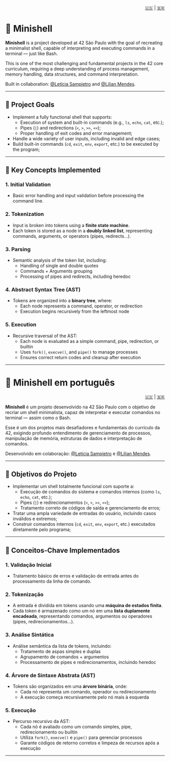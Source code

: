 <p align="right">
  <a href="#-minishell">🇺🇸</a> | <a href="#-minishell-em-português">🇧🇷</a>
</p>

# 🐚 Minishell

**Minishell** is a project developed at 42 São Paulo with the goal of recreating a minimalist shell, capable of interpreting and executing commands in a terminal — just like Bash.

This is one of the most challenging and fundamental projects in the 42 core curriculum, requiring a deep understanding of process management, memory handling, data structures, and command interpretation.

Built in collaboration: [@Letícia Sampietro](https://github.com/lesampietro) and [@Lilian Mendes](https://github.com/LilianMS).

---

## 🚀 Project Goals

- Implement a fully functional shell that supports:
  - Execution of system and built-in commands (e.g., `ls`, `echo`, `cat`, etc.);
  - Pipes (`|`) and redirections (`<`, `>`, `>>`, `<<`);
  - Proper handling of exit codes and error management;
- Handle a wide variety of user inputs, including invalid and edge cases;
- Build built-in commands (`cd`, `exit`, `env`, `export`, etc.) to be executed by the program;

---

## 🧠 Key Concepts Implemented

### 1. Initial Validation
- Basic error handling and input validation before processing the command line.

### 2. Tokenization
- Input is broken into tokens using a **finite state machine**.
- Each token is stored as a node in a **doubly linked list**, representing commands, arguments, or operators (pipes, redirects...).

### 3. Parsing
- Semantic analysis of the token list, including:
  - Handling of single and double quotes
  - Commands + Arguments grouping
  - Processing of pipes and redirects, including heredoc

### 4. Abstract Syntax Tree (AST)
- Tokens are organized into a **binary tree**, where:
  - Each node represents a command, operator, or redirection
  - Execution begins recursively from the leftmost node

### 5. Execution
- Recursive traversal of the AST:
  - Each node is evaluated as a simple command, pipe, redirection, or builtin
  - Uses `fork()`, `execve()`, and `pipe()` to manage processes
  - Ensures correct return codes and cleanup after execution

---

# 🐚 Minishell em português

<p align="right">
  <a href="#-minishell">🇺🇸</a> | <a href="#-minishell-em-português">🇧🇷</a>
</p>

**Minishell** é um projeto desenvolvido na 42 São Paulo com o objetivo de recriar um shell minimalista, capaz de interpretar e executar comandos no terminal — assim como o Bash.

Esse é um dos projetos mais desafiadores e fundamentais do currículo da 42, exigindo profundo entendimento de gerenciamento de processos, manipulação de memória, estruturas de dados e interpretação de comandos.

Desenvolvido em colaboração: [@Letícia Sampietro](https://github.com/lesampietro) e [@Lilian Mendes](https://github.com/LilianMS).

---

## 🚀 Objetivos do Projeto

- Implementar um shell totalmente funcional com suporte a:
  - Execução de comandos do sistema e comandos internos (como `ls`, `echo`, `cat`, etc.);
  - Pipes (`|`) e redirecionamentos (`<`, `>`, `>>`, `<<`);
  - Tratamento correto de códigos de saída e gerenciamento de erros;
- Tratar uma ampla variedade de entradas do usuário, incluindo casos inválidos e extremos;
- Construir comandos internos (`cd`, `exit`, `env`, `export`, etc.) executados diretamente pelo programa;

---

## 🧠 Conceitos-Chave Implementados

### 1. Validação Inicial
- Tratamento básico de erros e validação de entrada antes do processamento da linha de comando.

### 2. Tokenização
- A entrada é dividida em tokens usando uma **máquina de estados finita**.
- Cada token é armazenado como um nó em uma **lista duplamente encadeada**, representando comandos, argumentos ou operadores (pipes, redirecionamentos...).

### 3. Análise Sintática
- Análise semântica da lista de tokens, incluindo:
  - Tratamento de aspas simples e duplas
  - Agrupamento de comandos + argumentos
  - Processamento de pipes e redirecionamentos, incluindo heredoc

### 4. Árvore de Sintaxe Abstrata (AST)
- Tokens são organizados em uma **árvore binária**, onde:
  - Cada nó representa um comando, operador ou redirecionamento
  - A execução começa recursivamente pelo nó mais à esquerda

### 5. Execução
- Percurso recursivo da AST:
  - Cada nó é avaliado como um comando simples, pipe, redirecionamento ou builtin
  - Utiliza `fork()`, `execve()` e `pipe()` para gerenciar processos
  - Garante códigos de retorno corretos e limpeza de recursos após a execução

---
